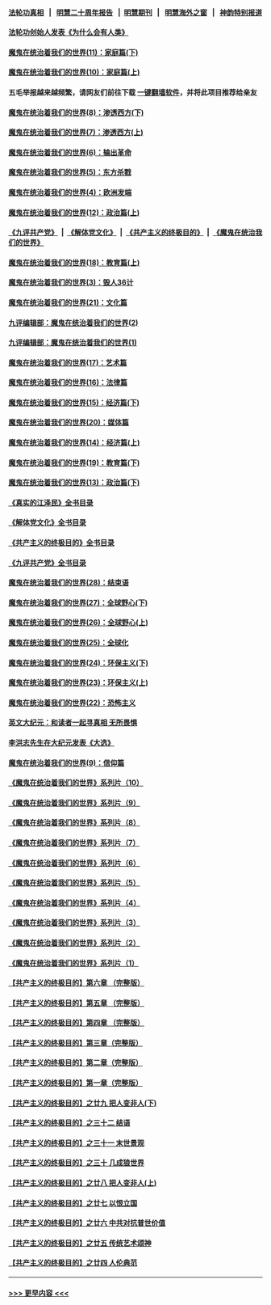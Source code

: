 #### [法轮功真相](https://github.com/gfw-breaker/truth/blob/master/README.md?t=0) &nbsp;&nbsp;|&nbsp;&nbsp; [明慧二十周年报告](https://github.com/gfw-breaker/mh-reports/blob/master/README.md?t=0) &nbsp;&nbsp;|&nbsp;&nbsp;[明慧期刊](https://github.com/gfw-breaker/mh-qikan) &nbsp;&nbsp;|&nbsp;&nbsp; [明慧海外之窗](https://github.com/gfw-breaker/mh-news/blob/master/README.md?t=0) &nbsp;&nbsp;|&nbsp;&nbsp; [神韵特别报道](https://github.com/gfw-breaker/mh-news/blob/master/shenyun.md?t=0)
#### [法轮功创始人发表《为什么会有人类》](../pages/nsc422/n13912117.md?t=02101243) 
#### [魔鬼在统治着我们的世界(11)：家庭篇(下)](../pages/nsc422/n10440961.md?t=02101243) 
#### [魔鬼在统治着我们的世界(10)：家庭篇(上)](../pages/nsc422/n10435448.md?t=02101243) 
#### 五毛举报越来越频繁，请网友们前往下载 [一键翻墙软件](https://github.com/gfw-breaker/ssr-accounts)，并将此项目推荐给亲友
#### [魔鬼在统治着我们的世界(8)：渗透西方(下)](../pages/nsc422/n10429603.md?t=02101243) 
#### [魔鬼在统治着我们的世界(7)：渗透西方(上)](../pages/nsc422/n10426013.md?t=02101243) 
#### [魔鬼在统治着我们的世界(6)：输出革命](../pages/nsc422/n10421536.md?t=02101243) 
#### [魔鬼在统治着我们的世界(5)：东方杀戮](../pages/nsc422/n10417707.md?t=02101243) 
#### [魔鬼在统治着我们的世界(4)：欧洲发端](../pages/nsc422/n10414890.md?t=02101243) 
#### [魔鬼在统治着我们的世界(12)：政治篇(上)](../pages/nsc422/n10444576.md?t=02101243) 
#### [《九评共产党》](https://github.com/begood0513/9ping.md/blob/master/README.md) &nbsp;|&nbsp; [《解体党文化》](../../../../jtdwh.md/blob/master/README.md)  &nbsp;|&nbsp; [《共产主义的终极目的》](../../../../gczydzjmd.md/blob/master/README.md) &nbsp;|&nbsp; [《魔鬼在统治我们的世界》](../../../../mgztzwmdsj.md/blob/master/README.md) 
#### [魔鬼在统治着我们的世界(18)：教育篇(上)](../pages/nsc422/n10526970.md?t=02101243) 
#### [魔鬼在统治着我们的世界(3)：毁人36计](../pages/nsc422/n10411583.md?t=02101243) 
#### [魔鬼在统治着我们的世界(21)：文化篇](../pages/nsc422/n10597706.md?t=02101243) 
#### [九评编辑部：魔鬼在统治着我们的世界(2)](../pages/nsc422/n10410036.md?t=02101243) 
#### [九评编辑部：魔鬼在统治着我们的世界(1)](../pages/nsc422/n10406825.md?t=02101243) 
#### [魔鬼在统治着我们的世界(17)：艺术篇](../pages/nsc422/n10499093.md?t=02101243) 
#### [魔鬼在统治着我们的世界(16)：法律篇](../pages/nsc422/n10485969.md?t=02101243) 
#### [魔鬼在统治着我们的世界(15)：经济篇(下)](../pages/nsc422/n10469975.md?t=02101243) 
#### [魔鬼在统治着我们的世界(20)：媒体篇](../pages/nsc422/n10586579.md?t=02101243) 
#### [魔鬼在统治着我们的世界(14)：经济篇(上)](../pages/nsc422/n10457370.md?t=02101243) 
#### [魔鬼在统治着我们的世界(19)：教育篇(下)](../pages/nsc422/n10564808.md?t=02101243) 
#### [魔鬼在统治着我们的世界(13)：政治篇(下)](../pages/nsc422/n10448270.md?t=02101243) 
#### [《真实的江泽民》全书目录](../pages/nsc422/n13721399.md?t=02101243) 
#### [《解体党文化》全书目录](../pages/nsc422/n13721157.md?t=02101243) 
#### [《共产主义的终极目的》全书目录](../pages/nsc422/n13721048.md?t=02101243) 
#### [《九评共产党》全书目录](../pages/nsc422/n13708085.md?t=02101243) 
#### [魔鬼在统治着我们的世界(28)：结束语](../pages/nsc422/n10936246.md?t=02101243) 
#### [魔鬼在统治着我们的世界(27)：全球野心(下)](../pages/nsc422/n10928319.md?t=02101243) 
#### [魔鬼在统治着我们的世界(26)：全球野心(上)](../pages/nsc422/n10900318.md?t=02101243) 
#### [魔鬼在统治着我们的世界(25)：全球化](../pages/nsc422/n10788205.md?t=02101243) 
#### [魔鬼在统治着我们的世界(24)：环保主义(下)](../pages/nsc422/n10695307.md?t=02101243) 
#### [魔鬼在统治着我们的世界(23)：环保主义(上)](../pages/nsc422/n10688613.md?t=02101243) 
#### [魔鬼在统治着我们的世界(22)：恐怖主义](../pages/nsc422/n10614727.md?t=02101243) 
#### [英文大纪元：和读者一起寻真相 无所畏惧](../pages/nsc422/n12542027.md?t=02101243) 
#### [李洪志先生在大纪元发表《大选》](../pages/nsc422/n12534746.md?t=02101243) 
#### [魔鬼在统治着我们的世界(9)：信仰篇](../pages/nsc422/n10432159.md?t=02101243) 
#### [《魔鬼在统治着我们的世界》系列片（10）](../pages/nsc422/n12292670.md?t=02101243) 
#### [《魔鬼在统治着我们的世界》系列片（9）](../pages/nsc422/n12290859.md?t=02101243) 
#### [《魔鬼在统治着我们的世界》系列片（8）](../pages/nsc422/n12287445.md?t=02101243) 
#### [《魔鬼在统治着我们的世界》系列片（7）](../pages/nsc422/n12283425.md?t=02101243) 
#### [《魔鬼在统治着我们的世界》系列片（6）](../pages/nsc422/n12282314.md?t=02101243) 
#### [《魔鬼在统治着我们的世界》系列片（5）](../pages/nsc422/n12281419.md?t=02101243) 
#### [《魔鬼在统治着我们的世界》系列片（4）](../pages/nsc422/n12274024.md?t=02101243) 
#### [《魔鬼在统治着我们的世界》系列片（3）](../pages/nsc422/n12271322.md?t=02101243) 
#### [《魔鬼在统治着我们的世界》系列片（2）](../pages/nsc422/n12269049.md?t=02101243) 
#### [《魔鬼在统治着我们的世界》系列片（1）](../pages/nsc422/n12267575.md?t=02101243) 
#### [【共产主义的终极目的】第六章 （完整版）](../pages/nsc422/n11428913.md?t=02101243) 
#### [【共产主义的终极目的】第五章 （完整版）](../pages/nsc422/n11428912.md?t=02101243) 
#### [【共产主义的终极目的】第四章 （完整版）](../pages/nsc422/n11428907.md?t=02101243) 
#### [【共产主义的终极目的】第三章（完整版）](../pages/nsc422/n11428848.md?t=02101243) 
#### [【共产主义的终极目的】第二章（完整版）](../pages/nsc422/n11428831.md?t=02101243) 
#### [【共产主义的终极目的】第一章（完整版）](../pages/nsc422/n11417651.md?t=02101243) 
#### [【共产主义的终极目的】之廿九 把人变非人(下)](../pages/nsc422/n11344140.md?t=02101243) 
#### [【共产主义的终极目的】之三十二 结语](../pages/nsc422/n11360535.md?t=02101243) 
#### [【共产主义的终极目的】之三十一 末世景观](../pages/nsc422/n11351129.md?t=02101243) 
#### [【共产主义的终极目的】之三十 几成狼世界](../pages/nsc422/n11348280.md?t=02101243) 
#### [【共产主义的终极目的】之廿八 把人变非人(上)](../pages/nsc422/n11340492.md?t=02101243) 
#### [【共产主义的终极目的】之廿七 以恨立国](../pages/nsc422/n11336944.md?t=02101243) 
#### [【共产主义的终极目的】之廿六 中共对抗普世价值](../pages/nsc422/n11324785.md?t=02101243) 
#### [【共产主义的终极目的】之廿五 传统艺术颂神](../pages/nsc422/n11296396.md?t=02101243) 
#### [【共产主义的终极目的】之廿四 人伦典范](../pages/nsc422/n11296397.md?t=02101243) 

----
#### [ >>> 更早内容 <<< ](../indexes/nsc422-earlier.md)
